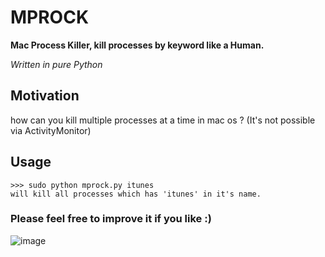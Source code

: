 # MPROCK #

<b>Mac Process Killer, kill processes by keyword like a Human.</b>

_Written in pure Python_

## Motivation ##
how can you kill multiple processes at a time in mac os ? (It's not possible via ActivityMonitor)

## Usage ##

    >>> sudo python mprock.py itunes
    will kill all processes which has 'itunes' in it's name.

### Please feel free to improve it if you like :)

![image](http://img193.imageshack.us/img193/5605/tumblrlznr805hcb1r3zat8.png)